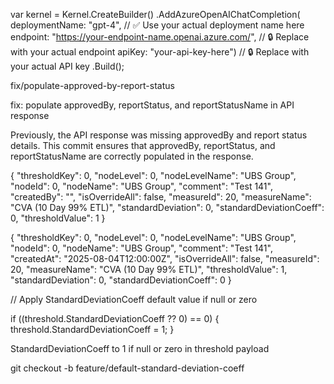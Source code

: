 var kernel = Kernel.CreateBuilder()
    .AddAzureOpenAIChatCompletion(
        deploymentName: "gpt-4",  // ✅ Use your actual deployment name here
        endpoint: "https://your-endpoint-name.openai.azure.com/",  // 🔒 Replace with your actual endpoint
        apiKey: "your-api-key-here")  // 🔒 Replace with your actual API key
    .Build();






fix/populate-approved-by-report-status


fix: populate approvedBy, reportStatus, and reportStatusName in API response

Previously, the API response was missing approvedBy and report status details.
This commit ensures that approvedBy, reportStatus, and reportStatusName are correctly populated in the response.




{
  "thresholdKey": 0,
  "nodeLevel": 0,
  "nodeLevelName": "UBS Group",
  "nodeId": 0,
  "nodeName": "UBS Group",
  "comment": "Test 141",
  "createdBy": "",
  "isOverrideAll": false,
  "measureId": 20,
  "measureName": "CVA (10 Day 99% ETL)",
  "standardDeviation": 0,
  "standardDeviationCoeff": 0,
  "thresholdValue": 1
}






{
  "thresholdKey": 0,
  "nodeLevel": 0,
  "nodeLevelName": "UBS Group",
  "nodeId": 0,
  "nodeName": "UBS Group",
  "comment": "Test 141",
  "createdAt": "2025-08-04T12:00:00Z",
  "isOverrideAll": false,
  "measureId": 20,
  "measureName": "CVA (10 Day 99% ETL)",
  "thresholdValue": 1,
  "standardDeviation": 0,
  "standardDeviationCoeff": 0
}




// Apply StandardDeviationCoeff default value if null or zero

if ((threshold.StandardDeviationCoeff ?? 0) == 0)
{
    threshold.StandardDeviationCoeff = 1;
}


StandardDeviationCoeff to 1 if null or zero in threshold payload



git checkout -b feature/default-standard-deviation-coeff
